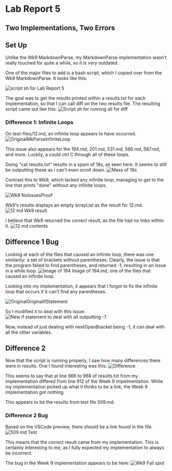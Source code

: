 # Lab Report 5
## Two Implementations, Two Errors

## Set Up

Unlike the Wk9 MarkdownParse, my MarkdownParse implementation wasn't really touched for quite a while, so it is very outdated.

One of the major files to add is a bash script, which I copied over from the Wk9 MarkdownParse. It looks like this:

![script sh for Lab Report 5](https://user-images.githubusercontent.com/70039286/157979273-dd21819b-05b4-4e67-b006-2d92bf53d3c3.PNG)

The goal was to get the results printed within a results.txt for each implementation, so that I can call diff on the two results file.
The resulting script came out like this:
![Script sh for running all for diff](https://user-images.githubusercontent.com/70039286/157987156-6475c09e-d329-490b-9012-5e9d7bad3fac.PNG)


### Difference 1: Infinite Loops

On test-files/12.md, an infinite loop appears to have occurred.
![OriginalMkParseInfiniteLoop](https://user-images.githubusercontent.com/70039286/157974046-0d54c913-676c-4513-b62e-76e2531f1f34.PNG)

This issue also appears for the 194.md, 201.md, 531.md, 566.md, 567.md, and more. Luckily, a could ctrl C through all of these loops.

Doing "cat results.txt" results in a spam of 18s, as seen here. It seems to still be outputting these as I can't even scroll down.
![Mass of 18s](https://user-images.githubusercontent.com/70039286/157975008-81b54c99-ee50-4eac-bc1e-c91e64b4c29a.PNG)

Contrast this to Wk9, which lacked any infinite loop, managing to get to the line that prints "done" without any infinite loops.

![Wk9 NoIssuesProof](https://user-images.githubusercontent.com/70039286/157975790-7c247ab8-6bc2-4702-9d31-abb1dbfde01f.PNG)

Wk9's results displays an empty arrayList as the result for 12.md.
![12 md Wk9 result](https://user-images.githubusercontent.com/70039286/157976748-30da31f3-688e-4882-8a9f-27611ae64e51.PNG)

I believe that Wk9 returned the correct result, as the file had no links within it.
![12 md contents](https://user-images.githubusercontent.com/70039286/157977020-c5b3ef77-c8fd-41e1-85dc-af7e65b46d01.PNG)

## Difference 1 Bug

Looking at each of the files that caused an infinite loop, there was one similarity: a set of brackets without parentheses. Clearly, the issue is that the program failed to find parentheses, and returned -1, resulting in an issue in a while loop. 
![Image of 194](https://user-images.githubusercontent.com/70039286/157983817-5eff74a4-6040-4c7d-aead-4ba7db193686.PNG)
Image of 194.md, one of the files that caused an infinite loop.

Looking into my implementation, it appears that I forgot to fix the infinite loop that occurs if it can't find any parentheses. 

![OriginalOriginalifStatement](https://user-images.githubusercontent.com/70039286/157990810-7867636f-95bb-4185-ab8d-d6dce81490f5.PNG)

So I modified it to deal with this issue:
![New if statement to deal with all outputting -1](https://user-images.githubusercontent.com/70039286/157985643-40172715-9bed-4307-82c5-afc375a26606.PNG)

Now, instead of just dealing with nextOpenBracket being -1, it can deal with all the other variables.


## Difference 2 

Now that the script is running properly, I saw how many differences there were in results. One I found interesting was this:
![Difference](https://user-images.githubusercontent.com/70039286/157993486-7f86fffa-395a-406e-9173-ed6058104c7b.PNG)

This seems to say that at line 966 to 968 of results.txt from my implementation differed from line 912 of the Week 9 impelmentation.
While my implementation picked up what it thinks to be a link, the Week 9 implementation got nothing.

This appears to be the results from test file 509.md.

### Difference 2 Bug

Based on the VSCode preview, there should be a link found in the file.
![509 md Test](https://user-images.githubusercontent.com/70039286/157994412-f47c2502-f37a-474a-aaf3-ee3e858c668d.PNG)

This means that the correct result came from my implementation. This is certainly interesting to me, as I fully expected my implementation to always be incorrect.

The bug in the Week 9 implementation appears to be here:
![Wk9 Fail spot](https://user-images.githubusercontent.com/70039286/157995072-584550d9-a655-46bc-9bd5-22b2a5c34227.PNG)

